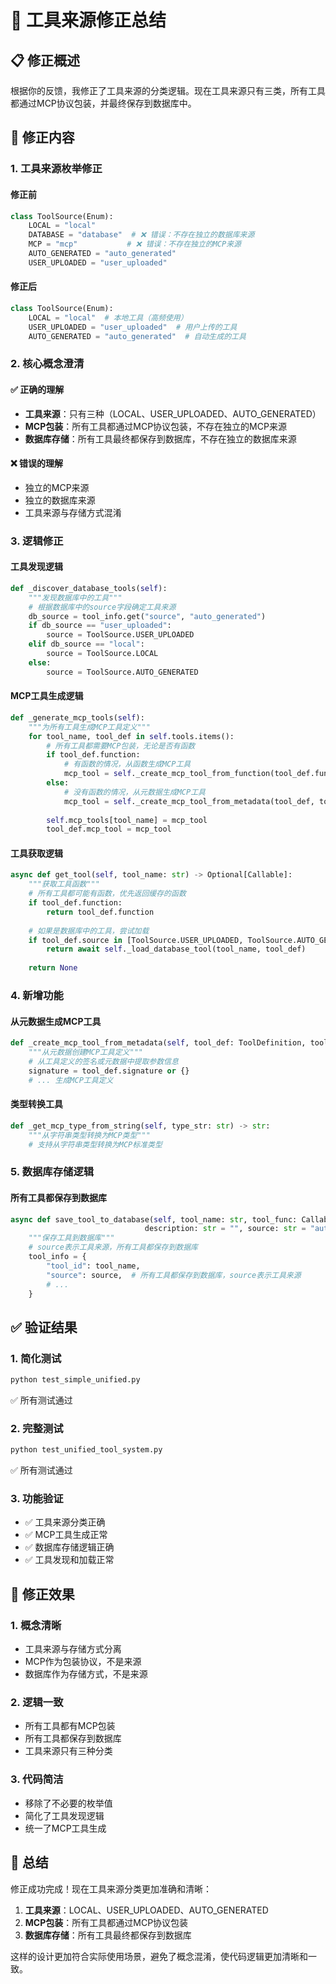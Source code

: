 # 🔧 工具来源修正总结

## 📋 修正概述

根据你的反馈，我修正了工具来源的分类逻辑。现在工具来源只有三类，所有工具都通过MCP协议包装，并最终保存到数据库中。

## 🎯 修正内容

### 1. **工具来源枚举修正**

#### 修正前
```python
class ToolSource(Enum):
    LOCAL = "local"
    DATABASE = "database"  # ❌ 错误：不存在独立的数据库来源
    MCP = "mcp"           # ❌ 错误：不存在独立的MCP来源
    AUTO_GENERATED = "auto_generated"
    USER_UPLOADED = "user_uploaded"
```

#### 修正后
```python
class ToolSource(Enum):
    LOCAL = "local"  # 本地工具（高频使用）
    USER_UPLOADED = "user_uploaded"  # 用户上传的工具
    AUTO_GENERATED = "auto_generated"  # 自动生成的工具
```

### 2. **核心概念澄清**

#### ✅ 正确的理解
- **工具来源**：只有三种（LOCAL、USER_UPLOADED、AUTO_GENERATED）
- **MCP包装**：所有工具都通过MCP协议包装，不存在独立的MCP来源
- **数据库存储**：所有工具最终都保存到数据库，不存在独立的数据库来源

#### ❌ 错误的理解
- 独立的MCP来源
- 独立的数据库来源
- 工具来源与存储方式混淆

### 3. **逻辑修正**

#### 工具发现逻辑
```python
def _discover_database_tools(self):
    """发现数据库中的工具"""
    # 根据数据库中的source字段确定工具来源
    db_source = tool_info.get("source", "auto_generated")
    if db_source == "user_uploaded":
        source = ToolSource.USER_UPLOADED
    elif db_source == "local":
        source = ToolSource.LOCAL
    else:
        source = ToolSource.AUTO_GENERATED
```

#### MCP工具生成逻辑
```python
def _generate_mcp_tools(self):
    """为所有工具生成MCP工具定义"""
    for tool_name, tool_def in self.tools.items():
        # 所有工具都需要MCP包装，无论是否有函数
        if tool_def.function:
            # 有函数的情况，从函数生成MCP工具
            mcp_tool = self._create_mcp_tool_from_function(tool_def.function, tool_name)
        else:
            # 没有函数的情况，从元数据生成MCP工具
            mcp_tool = self._create_mcp_tool_from_metadata(tool_def, tool_name)
        
        self.mcp_tools[tool_name] = mcp_tool
        tool_def.mcp_tool = mcp_tool
```

#### 工具获取逻辑
```python
async def get_tool(self, tool_name: str) -> Optional[Callable]:
    """获取工具函数"""
    # 所有工具都可能有函数，优先返回缓存的函数
    if tool_def.function:
        return tool_def.function
    
    # 如果是数据库中的工具，尝试加载
    if tool_def.source in [ToolSource.USER_UPLOADED, ToolSource.AUTO_GENERATED]:
        return await self._load_database_tool(tool_name, tool_def)
    
    return None
```

### 4. **新增功能**

#### 从元数据生成MCP工具
```python
def _create_mcp_tool_from_metadata(self, tool_def: ToolDefinition, tool_name: str) -> MCPTool:
    """从元数据创建MCP工具定义"""
    # 从工具定义的签名或元数据中提取参数信息
    signature = tool_def.signature or {}
    # ... 生成MCP工具定义
```

#### 类型转换工具
```python
def _get_mcp_type_from_string(self, type_str: str) -> str:
    """从字符串类型转换为MCP类型"""
    # 支持从字符串类型转换为MCP标准类型
```

### 5. **数据库存储逻辑**

#### 所有工具都保存到数据库
```python
async def save_tool_to_database(self, tool_name: str, tool_func: Callable, 
                              description: str = "", source: str = "auto_generated"):
    """保存工具到数据库"""
    # source表示工具来源，所有工具都保存到数据库
    tool_info = {
        "tool_id": tool_name,
        "source": source,  # 所有工具都保存到数据库，source表示工具来源
        # ...
    }
```

## ✅ 验证结果

### 1. **简化测试**
```bash
python test_simple_unified.py
```
✅ 所有测试通过

### 2. **完整测试**
```bash
python test_unified_tool_system.py
```
✅ 所有测试通过

### 3. **功能验证**
- ✅ 工具来源分类正确
- ✅ MCP工具生成正常
- ✅ 数据库存储逻辑正确
- ✅ 工具发现和加载正常

## 🎯 修正效果

### 1. **概念清晰**
- 工具来源与存储方式分离
- MCP作为包装协议，不是来源
- 数据库作为存储方式，不是来源

### 2. **逻辑一致**
- 所有工具都有MCP包装
- 所有工具都保存到数据库
- 工具来源只有三种分类

### 3. **代码简洁**
- 移除了不必要的枚举值
- 简化了工具发现逻辑
- 统一了MCP工具生成

## 📝 总结

修正成功完成！现在工具来源分类更加准确和清晰：

1. **工具来源**：LOCAL、USER_UPLOADED、AUTO_GENERATED
2. **MCP包装**：所有工具都通过MCP协议包装
3. **数据库存储**：所有工具最终都保存到数据库

这样的设计更加符合实际使用场景，避免了概念混淆，使代码逻辑更加清晰和一致。 